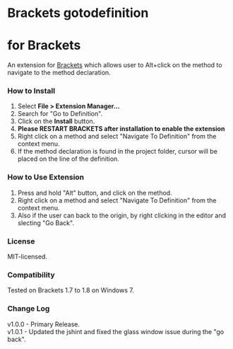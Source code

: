 Brackets gotodefinition
============================
#  for Brackets
An extension for [Brackets](https://github.com/adobe/brackets/) which allows user to Alt+click on the method to navigate to the method declaration.

### How to Install
1. Select **File > Extension Manager...**
2. Search for "Go to Definition".
3. Click on the **Install** button.
4. <b>Please RESTART BRACKETS after installation to enable the extension</b>
5. Right click on a method and select "Navigate To Definition" from the context menu.
6. If the method declaration is found in the project folder, cursor will be placed on the line of the definition.

### How to Use Extension
1. Press and hold "Alt" button, and click on the method.
2. Right click on a method and select "Navigate To Definition" from the context menu.
3. Also if the user can back to the origin, by right clicking in the editor and slecting "Go Back". 


### License
MIT-licensed.

### Compatibility
Tested on Brackets 1.7 to 1.8 on Windows 7.

### Change Log
v1.0.0 - Primary Release. </br>
v1.0.1 - Updated the jshint and fixed the glass window issue during the "go back". </br>
